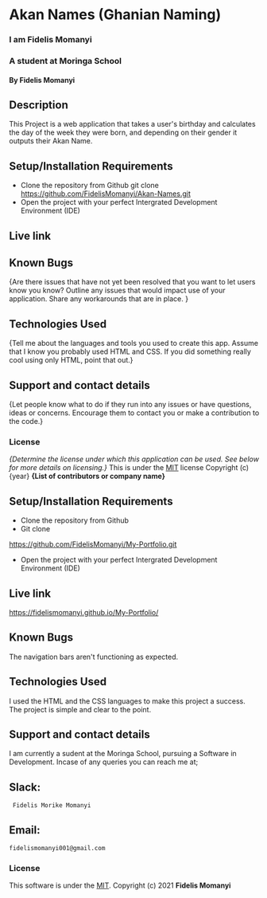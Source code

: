 # Akan Names (Ghanian Naming)
### I am Fidelis Momanyi
### A student at Moringa School
#### By **Fidelis Momanyi**
## Description
This Project is a web application that takes a user's birthday and calculates the day of the week they were born, and depending on their gender it outputs their Akan Name. 
## Setup/Installation Requirements
* Clone the repository from Github
 git clone https://github.com/FidelisMomanyi/Akan-Names.git
* Open the project with your perfect Intergrated Development Environment (IDE)
## Live link
## Known Bugs
{Are there issues that have not yet been resolved that you want to let users know you know? Outline any issues that would impact use of your application. Share any workarounds that are in place. }
## Technologies Used
{Tell me about the languages and tools you used to create this app. Assume that I know you probably used HTML and CSS. If you did something really cool using only HTML, point that out.}
## Support and contact details
{Let people know what to do if they run into any issues or have questions, ideas or concerns.  Encourage them to contact you or make a contribution to the code.}
### License
*{Determine the license under which this application can be used.  See below for more details on licensing.}*
This is under the [MIT](LICENSE) license
Copyright (c) {year} **{List of contributors or company name}**


## Setup/Installation Requirements
* Clone the repository from Github
* Git clone

https://github.com/FidelisMomanyi/My-Portfolio.git

* Open the project with your perfect Intergrated Development Environment (IDE)
## Live link

https://fidelismomanyi.github.io/My-Portfolio/

## Known Bugs
The navigation bars aren't functioning as expected.
## Technologies Used
I used the HTML and the CSS languages to make this project a success. The project is simple and clear to the point.
## Support and contact details
I am currently a sudent at the Moringa School, pursuing a Software in Development.
Incase of any queries you can reach me at;
## Slack: 
```
 Fidelis Morike Momanyi
```
## Email:
```
fidelismomanyi001@gmail.com
```

### License
This software is under the [MIT](License). Copyright (c) 2021 **Fidelis Momanyi**